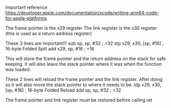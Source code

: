 Important reference https://developer.apple.com/documentation/xcode/writing-arm64-code-for-apple-platforms

The frame pointer is the x29 register
The link register is the x30 register (this is used as a return address register)

These 3 lines are important!!!
	sub	sp, sp, #32                     ; =32
	stp	x29, x30, [sp, #16]             ; 16-byte Folded Spill
	add	x29, sp, #16                    ; =16

This will store the frame pointer and the return address on the stack for safe keeping. It will also leave the stack pointer where it was when the function was loaded.

These 2 lines will reload the frame pointer and the link register. After doing so it will also move the stack pointer to where it needs to be.
	ldp	x29, x30, [sp, #16]             ; 16-byte Folded Reload
	add	sp, sp, #32                     ; =32

The frame pointer and link register must be restored before calling ret

